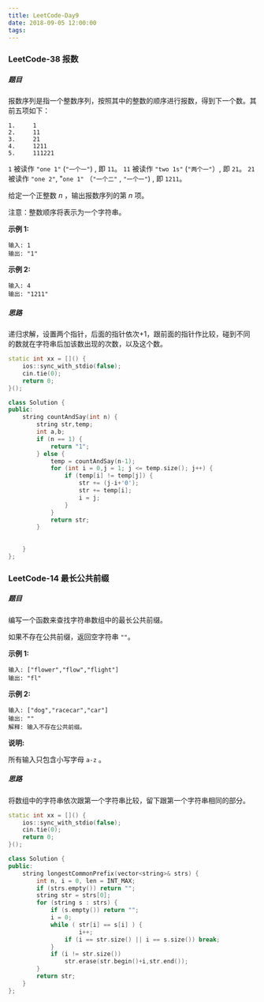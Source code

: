 ```yaml
---
title: LeetCode-Day9
date: 2018-09-05 12:00:00
tags:
---
```


### LeetCode-38 报数

##### 题目

报数序列是指一个整数序列，按照其中的整数的顺序进行报数，得到下一个数。其前五项如下：

```
1.     1
2.     11
3.     21
4.     1211
5.     111221
```

`1` 被读作  `"one 1"`  (`"一个一"`) , 即 `11`。
`11` 被读作 `"two 1s"` (`"两个一"`）, 即 `21`。
`21` 被读作 `"one 2"`,  "`one 1"` （`"一个二"` ,  `"一个一"`) , 即 `1211`。

给定一个正整数 *n* ，输出报数序列的第 *n* 项。

注意：整数顺序将表示为一个字符串。

**示例 1:**

```
输入: 1
输出: "1"
```

**示例 2:**

```
输入: 4
输出: "1211"
```

##### 思路

递归求解，设置两个指针，后面的指针依次+1，跟前面的指针作比较，碰到不同的数就在字符串后加该数出现的次数，以及这个数。

```c++
static int xx = []() {
    ios::sync_with_stdio(false);
    cin.tie(0);
    return 0;
}();

class Solution {
public:
    string countAndSay(int n) {
        string str,temp;
        int a,b;
        if (n == 1) {
            return "1";
        } else {
            temp = countAndSay(n-1);
            for (int i = 0,j = 1; j <= temp.size(); j++) {
                if (temp[i] != temp[j]) {
                    str += (j-i+'0');
                    str += temp[i];
                    i = j;
                }
            }
            return str;
        }
        
        
    }
};
```



### LeetCode-14 最长公共前缀

##### 题目

编写一个函数来查找字符串数组中的最长公共前缀。

如果不存在公共前缀，返回空字符串 `""`。

**示例 1:**

```
输入: ["flower","flow","flight"]
输出: "fl"
```

**示例 2:**

```
输入: ["dog","racecar","car"]
输出: ""
解释: 输入不存在公共前缀。
```

**说明:**

所有输入只包含小写字母 `a-z` 。

##### 思路

将数组中的字符串依次跟第一个字符串比较，留下跟第一个字符串相同的部分。

```c++
static int xx = []() {
    ios::sync_with_stdio(false);
    cin.tie(0);
    return 0;
}();

class Solution {
public:
    string longestCommonPrefix(vector<string>& strs) {
        int n, i = 0, len = INT_MAX;
        if (strs.empty()) return "";
        string str = strs[0];
        for (string s : strs) {
            if (s.empty()) return "";
            i = 0;
            while ( str[i] == s[i] ) {
                    i++;
                if (i == str.size() || i == s.size()) break;
            }
            if (i != str.size()) 
                str.erase(str.begin()+i,str.end());
        }
        return str;
    }
};
```

